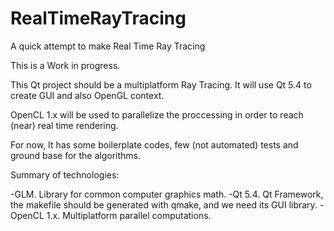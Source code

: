 # RealTimeRayTracing
A quick attempt to make Real Time Ray Tracing 

This is a Work in progress.

This Qt project should be a multiplatform Ray Tracing. It will use Qt 5.4 to create
GUI and also OpenGL context.

OpenCL 1.x will be used to parallelize the proccessing in order to reach (near) real time rendering.

For now, It has some boilerplate codes, few (not automated) tests and ground base for the algorithms.

Summary of technologies:

-GLM. Library for common computer graphics math.
-Qt 5.4. Qt Framework, the makefile should be generated with qmake, and we need its GUI library.
-OpenCL 1.x. Multiplatform parallel computations.
